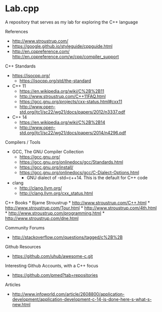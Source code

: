 # Lab.cpp
A repository that serves as my lab for exploring the C++ language

References
* http://www.stroustrup.com/
* https://google.github.io/styleguide/cppguide.html
* http://en.cppreference.com/
	 http://en.cppreference.com/w/cpp/compiler_support


C++ Standards
* https://isocpp.org/
	* https://isocpp.org/std/the-standard
* C++ 11
	* https://en.wikipedia.org/wiki/C%2B%2B11
	* http://www.stroustrup.com/C++11FAQ.html
	* https://gcc.gnu.org/projects/cxx-status.html#cxx11
	* http://www.open-std.org/jtc1/sc22/wg21/docs/papers/2012/n3337.pdf
* C++ 14
	* https://en.wikipedia.org/wiki/C%2B%2B14
	* http://www.open-std.org/jtc1/sc22/wg21/docs/papers/2014/n4296.pdf 


Compilers / Tools
* GCC, The GNU Compiler Collection
	* https://gcc.gnu.org/
	* https://gcc.gnu.org/onlinedocs/gcc/Standards.html
	* https://gcc.gnu.org/install/
	* https://gcc.gnu.org/onlinedocs/gcc/C-Dialect-Options.html
		* GNU dialect of -std=c++14. This is the default for C++ code
* clang
	* http://clang.llvm.org/
	* http://clang.llvm.org/cxx_status.html

C++ Books
	* Bjarne Stroustrup
		* http://www.stroustrup.com/C++.html
		* http://www.stroustrup.com/Tour.html
		* http://www.stroustrup.com/4th.html
		* http://www.stroustrup.com/programming.html
		* http://www.stroustrup.com/dne.html

Community Forums
* http://stackoverflow.com/questions/tagged/c%2B%2B

Github Resources
* https://github.com/uhub/awesome-c.git

Interesting Github Accounts, with a C++ focus
* https://github.com/pmed?tab=repositories


Articles
* http://www.infoworld.com/article/2608800/application-development/application-development-c-14-is-done-here-s-what-s-new.html
